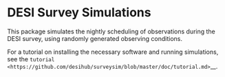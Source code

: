 # DESI Survey Simulations

This package simulates the nightly scheduling of observations during the DESI survey, using randomly generated observing conditions.

For a tutorial on installing the necessary software and running simulations, see the `tutorial <https://github.com/desihub/surveysim/blob/master/doc/tutorial.md>`__.
